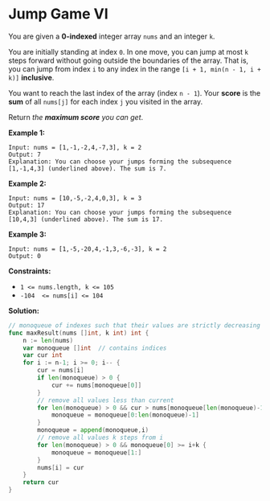 # Jump Game VI

You are given a  **0-indexed**  integer array  `nums`  and an integer  `k`.

You are initially standing at index  `0`. In one move, you can jump at most  `k`  steps forward without going outside the boundaries of the array. That is, you can jump from index  `i`  to any index in the range  `[i + 1, min(n - 1, i + k)]`  **inclusive**.

You want to reach the last index of the array (index  `n - 1`). Your  **score**  is the  **sum**  of all  `nums[j]`  for each index  `j`  you visited in the array.

Return  _the  **maximum score**  you can get_.

**Example 1:**

	Input: nums = [1,-1,-2,4,-7,3], k = 2
	Output: 7
	Explanation: You can choose your jumps forming the subsequence [1,-1,4,3] (underlined above). The sum is 7.

**Example 2:**

	Input: nums = [10,-5,-2,4,0,3], k = 3
	Output: 17
	Explanation: You can choose your jumps forming the subsequence [10,4,3] (underlined above). The sum is 17.

**Example 3:**

	Input: nums = [1,-5,-20,4,-1,3,-6,-3], k = 2
	Output: 0

**Constraints:**

-   `1 <= nums.length, k <= 105`
-   `-104  <= nums[i] <= 104`

**Solution:**

```go
// monoqueue of indexes such that their values are strictly decreasing
func maxResult(nums []int, k int) int {
    n := len(nums)
    var monoqueue []int  // contains indices
    var cur int
    for i := n-1; i >= 0; i-- {
        cur = nums[i]
        if len(monoqueue) > 0 {
            cur += nums[monoqueue[0]]
        }
        // remove all values less than current
        for len(monoqueue) > 0 && cur > nums[monoqueue[len(monoqueue)-1]] {
            monoqueue = monoqueue[0:len(monoqueue)-1]
        }
        monoqueue = append(monoqueue,i)
        // remove all values k steps from i
        for len(monoqueue) > 0 && monoqueue[0] >= i+k {
            monoqueue = monoqueue[1:]
        }
        nums[i] = cur
    }
    return cur
}
```